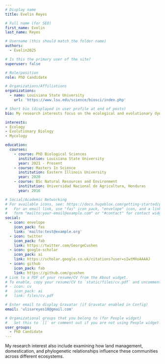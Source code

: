 ```yaml
---
# Display name
title: Evelin Reyes

# Full name (for SEO)
first_name: Evelin
last_name: Reyes

# Username (this should match the folder name)
authors:
  - Evelin2025

# Is this the primary user of the site?
superuser: false

# Role/position
role: PhD Candidate

# Organizations/Affiliations
organizations:
  - name: Louisiana State University
    url: 'https://www.lsu.edu/science/biosci/index.php'

# Short bio (displayed in user profile at end of posts)
bio: My research interests focus on the ecological and evolutionary dynamics of fungal communities.

interests:
- Ecology
- Evolutionary Biology
- Mycology

education:
  courses:
    - course: PhD Biological Sciences
      institution: Louisiana State University
      year: 2021 - Present
    - course: Masters In Science 
      institution: Eastern Illinois University
      year: 2020
    - course: BSc Natural Resources and Environment 
      institution: Universidad Nacional de Agricultura, Honduras
      year: 2016

# Social/Academic Networking
# For available icons, see: https://docs.hugoblox.com/getting-started/page-builder/#icons
#   For an email link, use "fas" icon pack, "envelope" icon, and a link in the
#   form "mailto:your-email@example.com" or "#contact" for contact widget.
social:
  - icon: envelope
    icon_pack: fas
    link: 'mailto:test@example.org'
  - icon: twitter
    icon_pack: fab
    link: https://twitter.com/GeorgeCushen
  - icon: google-scholar
    icon_pack: ai
    link: https://scholar.google.co.uk/citations?user=sIwtMXoAAAAJ
  - icon: github
    icon_pack: fab
    link: https://github.com/gcushen
# Link to a PDF of your resume/CV from the About widget.
# To enable, copy your resume/CV to `static/files/cv.pdf` and uncomment the lines below.
# - icon: cv
#   icon_pack: ai
#   link: files/cv.pdf

# Enter email to display Gravatar (if Gravatar enabled in Config)
email: 'ulisareyes10@gmail.com'

# Organizational groups that you belong to (for People widget)
#   Set this to `[]` or comment out if you are not using People widget.
user_groups:
  - PhD Candidate
---
```


My research interest also include examining how land management, domestication, and phylogenetic relationships influence these communities across different ecosystems.

